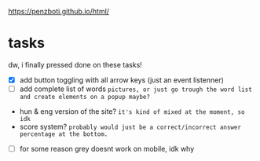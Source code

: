 https://penzboti.github.io/html/
# tasks
dw, i finally pressed done on these tasks!
 - [x] add button toggling with all arrow keys (just an event listenner)
 - [ ] add complete list of words
``` pictures, or just go trough the word list and create elements on a popup maybe?  ```
 - hun & eng version of the site?
``` it's kind of mixed at the moment, so idk ```
 - score system?
``` probably would just be a correct/incorrect answer percentage at the bottom.  ```
 - [ ] for some reason grey doesnt work on mobile, idk why